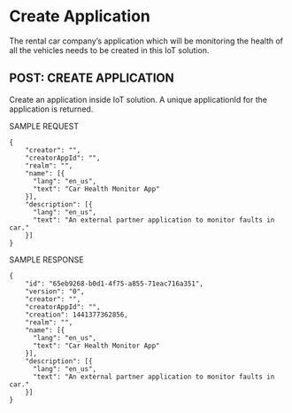 # Create Application
The rental car company’s application which will be monitoring the health of all the vehicles needs to be created in this IoT solution.

## POST: CREATE APPLICATION
Create an application inside IoT solution. A unique applicationId for the application is returned.

SAMPLE REQUEST
```
{
    "creator": "",
    "creatorAppId": "",
    "realm": "",
    "name": [{
      "lang": "en_us", 
      "text": "Car Health Monitor App"
    }],
    "description": [{ 
      "lang": "en_us", 
      "text": "An external partner application to monitor faults in car."
    }]
}
```
SAMPLE RESPONSE
```
{
    "id": "65eb9268-b0d1-4f75-a855-71eac716a351",
    "version": "0",
    "creator": "",
    "creatorAppId": "",
    "creation": 1441377362856,
    "realm": "",
    "name": [{
      "lang": "en_us", 
      "text": "Car Health Monitor App"
    }],
    "description": [{ 
      "lang": "en_us", 
      "text": "An external partner application to monitor faults in car."
    }]
}
```